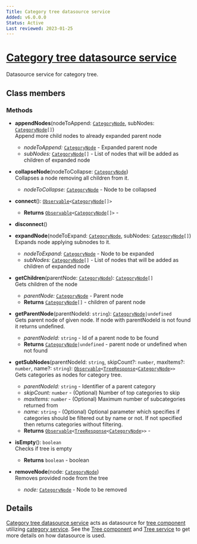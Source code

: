 ```yaml
---
Title: Category tree datasource service
Added: v6.0.0.0
Status: Active
Last reviewed: 2023-01-25
---
```


# [Category tree datasource service](../../../lib/content-services/src/lib/category/services/category-tree-datasource.service.ts "Defined in category-tree-datasource.service.ts")

Datasource service for category tree.

## Class members

### Methods

-   **appendNodes**(nodeToAppend: [`CategoryNode`](../../../lib/content-services/src/lib/category/models/category-node.interface.ts), subNodes: [`CategoryNode`](../../../lib/content-services/src/lib/category/models/category-node.interface.ts)`[]`)<br/>
    Append more child nodes to already expanded parent node
    -   _nodeToAppend:_ [`CategoryNode`](../../../lib/content-services/src/lib/category/models/category-node.interface.ts)  - Expanded parent node
    -   _subNodes:_ [`CategoryNode`](../../../lib/content-services/src/lib/category/models/category-node.interface.ts)`[]`  - List of nodes that will be added as children of expanded node
-   **collapseNode**(nodeToCollapse: [`CategoryNode`](../../../lib/content-services/src/lib/category/models/category-node.interface.ts))<br/>
    Collapses a node removing all children from it.
    -   _nodeToCollapse:_ [`CategoryNode`](../../../lib/content-services/src/lib/category/models/category-node.interface.ts)  - Node to be collapsed
-   **connect**(): [`Observable`](http://reactivex.io/documentation/observable.html)`<`[`CategoryNode`](../../../lib/content-services/src/lib/category/models/category-node.interface.ts)`[]>`<br/>

    -   **Returns** [`Observable`](http://reactivex.io/documentation/observable.html)`<`[`CategoryNode`](../../../lib/content-services/src/lib/category/models/category-node.interface.ts)`[]>` - 

-   **disconnect**()<br/>

-   **expandNode**(nodeToExpand: [`CategoryNode`](../../../lib/content-services/src/lib/category/models/category-node.interface.ts), subNodes: [`CategoryNode`](../../../lib/content-services/src/lib/category/models/category-node.interface.ts)`[]`)<br/>
    Expands node applying subnodes to it.
    -   _nodeToExpand:_ [`CategoryNode`](../../../lib/content-services/src/lib/category/models/category-node.interface.ts)  - Node to be expanded
    -   _subNodes:_ [`CategoryNode`](../../../lib/content-services/src/lib/category/models/category-node.interface.ts)`[]`  - List of nodes that will be added as children of expanded node
-   **getChildren**(parentNode: [`CategoryNode`](../../../lib/content-services/src/lib/category/models/category-node.interface.ts)): [`CategoryNode`](../../../lib/content-services/src/lib/category/models/category-node.interface.ts)`[]`<br/>
    Gets children of the node
    -   _parentNode:_ [`CategoryNode`](../../../lib/content-services/src/lib/category/models/category-node.interface.ts)  - Parent node
    -   **Returns** [`CategoryNode`](../../../lib/content-services/src/lib/category/models/category-node.interface.ts)`[]` - children of parent node
-   **getParentNode**(parentNodeId: `string`): [`CategoryNode`](../../../lib/content-services/src/lib/category/models/category-node.interface.ts)`|undefined`<br/>
    Gets parent node of given node. If node with parentNodeId is not found it returns undefined.
    -   _parentNodeId:_ `string`  - Id of a parent node to be found
    -   **Returns** [`CategoryNode`](../../../lib/content-services/src/lib/category/models/category-node.interface.ts)`|undefined` - parent node or undefined when not found
-   **getSubNodes**(parentNodeId: `string`, skipCount?: `number`, maxItems?: `number`, name?: `string`): [`Observable`](http://reactivex.io/documentation/observable.html)`<`[`TreeResponse`](../../../lib/content-services/src/lib/tree/models/tree-response.interface.ts)`<`[`CategoryNode`](../../../lib/content-services/src/lib/category/models/category-node.interface.ts)`>>`<br/>
    Gets categories as nodes for category tree.
    -   _parentNodeId:_ `string`  - Identifier of a parent category
    -   _skipCount:_ `number`  - (Optional) Number of top categories to skip
    -   _maxItems:_ `number`  - (Optional) Maximum number of subcategories returned from 
    -   _name:_ `string`  - (Optional) Optional parameter which specifies if categories should be filtered out by name or not. If not specified then returns categories without filtering.
    -   **Returns** [`Observable`](http://reactivex.io/documentation/observable.html)`<`[`TreeResponse`](../../../lib/content-services/src/lib/tree/models/tree-response.interface.ts)`<`[`CategoryNode`](../../../lib/content-services/src/lib/category/models/category-node.interface.ts)`>>` - 
-   **isEmpty**(): `boolean`<br/>
    Checks if tree is empty
    -   **Returns** `boolean` - boolean
-   **removeNode**(node: [`CategoryNode`](../../../lib/content-services/src/lib/category/models/category-node.interface.ts))<br/>
    Removes provided node from the tree
    -   _node:_ [`CategoryNode`](../../../lib/content-services/src/lib/category/models/category-node.interface.ts)  - Node to be removed

## Details

[Category tree datasource service](../../content-services/services/category-tree-datasource.service.md) acts as datasource for [tree component](../../content-services/components/tree.component.md) utilizing [category service](../../content-services/services/category.service.md). See the
[Tree component](../../../lib/content-services/src/lib/tree/components/tree.component.ts) and [Tree service](../../../lib/content-services/src/lib/tree/services/tree.service.ts) to get more details on how datasource is used.
